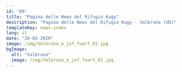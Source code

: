 ```yaml
---
id: '09'
title: "Pagina delle News del Rifugio Kugy"
description: "Pagina delle News del Rifugio Kugy - Valbruna (UD)"
templateKey: news-index
lang: it
date: "20-05-2020"
image: /img/Valbruna_e_jof_fuart_01.jpg
bgImage:
  alt: "Valbruna"
  image: /img/Valbruna_e_jof_fuart_01.jpg
---
```

